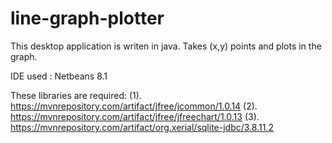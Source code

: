 # line-graph-plotter
This desktop application is writen in java. Takes (x,y) points and plots in the graph. 

IDE used : Netbeans 8.1

These libraries are required:
(1). https://mvnrepository.com/artifact/jfree/jcommon/1.0.14
(2). https://mvnrepository.com/artifact/jfree/jfreechart/1.0.13
(3). https://mvnrepository.com/artifact/org.xerial/sqlite-jdbc/3.8.11.2
